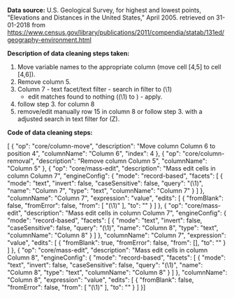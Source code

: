 **Data source:** U.S. Geological Survey, for highest and lowest points,
"Elevations and Distances in the United States," April 2005. retrieved
on 31-01-2018 from
<https://www.census.gov/library/publications/2011/compendia/statab/131ed/geography-environment.html>

**Description of data cleaning steps taken:**

1.  Move variable names to the appropriate column (move cell [4,5] to
    cell [4,6]).
2.  Remove column 5.
3.  Column 7 - text facet/text filter - search in filter to (\1)
    - edit matches found to nothing ((\1) to ) - apply.
4.  follow step 3. for column 8
5.  remove/edit manually row 15 in column 8 or follow step 3. with a
    adjusted search in text filter for (Z).

**Code of data cleaning steps:**

\[ { "op": "core/column-move", "description": "Move column Column 6 to
position 4", "columnName": "Column 6", "index": 4 }, { "op":
"core/column-removal", "description": "Remove column Column 5",
"columnName": "Column 5" }, { "op": "core/mass-edit", "description":
"Mass edit cells in column Column 7", "engineConfig": { "mode":
"record-based", "facets": \[ { "mode": "text", "invert": false,
"caseSensitive": false, "query": "(\\1)", "name": "Column 7", "type":
"text", "columnName": "Column 7" } \] }, "columnName": "Column 7",
"expression": "value", "edits": \[ { "fromBlank": false, "fromError":
false, "from": \[ "(\\1)" \], "to": "" } \] }, { "op": "core/mass-edit",
"description": "Mass edit cells in column Column 7", "engineConfig": {
"mode": "record-based", "facets": \[ { "mode": "text", "invert": false,
"caseSensitive": false, "query": "(\\1)", "name": "Column 8", "type":
"text", "columnName": "Column 8" } \] }, "columnName": "Column 7",
"expression": "value", "edits": \[ { "fromBlank": true, "fromError":
false, "from": \[\], "to": "" } \] }, { "op": "core/mass-edit",
"description": "Mass edit cells in column Column 8", "engineConfig": {
"mode": "record-based", "facets": \[ { "mode": "text", "invert": false,
"caseSensitive": false, "query": "(\\1)", "name": "Column 8", "type":
"text", "columnName": "Column 8" } \] }, "columnName": "Column 8",
"expression": "value", "edits": \[ { "fromBlank": false, "fromError":
false, "from": \[ "(\\1)" \], "to": "" } \] }\]
